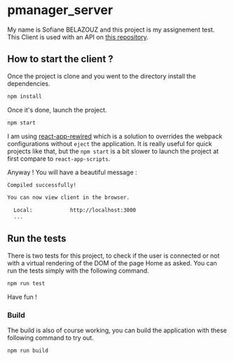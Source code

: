 # pmanager_server

My name is Sofiane BELAZOUZ and this project is my assignement test.
This Client is used with an API on [this repository](https://github.com/Raven0uss/pmanager_server).

## How to start the client ?

Once the project is clone and you went to the directory install the dependencies.

```bash
npm install
```

Once it's done, launch the project.

```bash
npm start
```

I am using [react-app-rewired](https://github.com/timarney/react-app-rewired) which is a solution to overrides the webpack configurations without `eject` the application. It is really useful for quick projects like that, but the `npm start` is a bit slower to launch the project at first compare to `react-app-scripts`.

Anyway ! You will have a beautiful message :

```bash
Compiled successfully!

You can now view client in the browser.

  Local:            http://localhost:3000
  ...
```

## Run the tests

There is two tests for this project, to check if the user is connected or not with a virtual rendering of the DOM of the page Home as asked.
You can run the tests simply with the following command.

```bash
npm run test
```

Have fun !


### Build

The build is also of course working, you can build the application with these following command to try out.

```bash
npm run build
```

